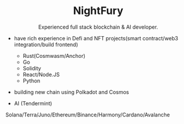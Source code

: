 <h1 align="center">NightFury</h1>

<p align="center">
Experienced full stack blockchain & AI developer.
  
  - have rich experience in Defi and NFT projects(smart contract/web3 integration/build frontend)
  
      - Rust(Cosmwasm/Anchor)
      - Go
      - Solidity
      - React/Node.JS
      - Python
  
  - building new chain using Polkadot and Cosmos
  
  - AI (Tendermint)
</p>

<p color="coral">
Solana/Terra/Juno/Ethereum/Binance/Harmony/Cardano/Avalanche
</p>
